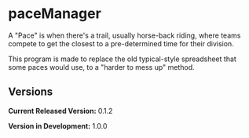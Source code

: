 # paceManager

A "Pace" is when there's a trail, usually horse-back riding, where teams compete to get the closest to a pre-determined time for their division.

This program is made to replace the old typical-style spreadsheet that some paces would use, to a "harder to mess up" method.

## Versions
**Current Released Version:** 0.1.2

**Version in Development:** 1.0.0
